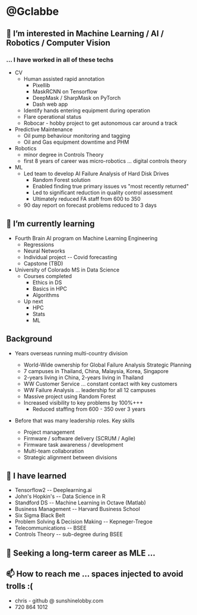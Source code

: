 # @Gclabbe

## 👀 I’m interested in Machine Learning / AI / Robotics / Computer Vision
### ... I have worked in all of these techs

* CV
    * Human assisted rapid annotation
      * Pixellib
      * MaskRCNN on Tensorflow
      * DeepMask / SharpMask on PyTorch
      * Dash web app
    * Identify hands entering equipment during operation
    * Flare operational status
    * Robocar - hobby project to get autonomous car around a track
* Predictive Maintenance
    * Oil pump behaviour monitoring and tagging
    * Oil and Gas equipment downtime and PHM
* Robotics
    * minor degree in Controls Theory
    * first 8 years of career was micro-robotics ... digital controls theory
* ML
    * Led team to develop AI Failure Analysis of Hard Disk Drives
        * Random Forest solution
        * Enabled finding true primary issues vs "most recently returned"
        * Led to significant reduction in quality control assessment
        * Ultimately reduced FA staff from 600 to 350
    * 90 day report on forecast problems reduced to 3 days

## 🌱 I’m currently learning

* Fourth Brain AI program on Machine Learning Engineering
    *  Regressions
    *  Neural Networks
    *  Individual project -- Covid forecasting
    *  Capstone (TBD)
* University of Colorado MS in Data Science
    * Courses completed
        * Ethics in DS
        * Basics in HPC
        * Algorithms
    * Up next
        * HPC
        * Stats
        * ML

## Background

* Years overseas running multi-country division
    * World-Wide ownership for Global Failure Analysis Strategic Planning
    * 7 campuses in Thailand, China, Malaysia, Korea, Singapore
    * 2-years living in China, 2-years living in Thailand
    * WW Customer Service ... constant contact with key customers
    * WW Failure Analysis ... leadership for all 12 campuses
    * Massive project using Random Forest
    * Increased visibility to key problems by 100%+++
        * Reduced staffing from 600 - 350 over 3 years
        
* Before that was many leadership roles.  Key skills
    * Project management
    * Firmware / software delivery (SCRUM / Agile)
    * Firmware task awareness / development
    * Multi-team collaboration
    * Strategic alignment between divisions

## 🌱 I have learned
* Tensorflow2 -- Deeplearning.ai
* John's Hopkin's -- Data Science in R
* Standford DS -- Machine Learning in Octave (Matlab)
* Business Management -- Harvard Business School
* Six Sigma Black Belt
* Problem Solving & Decision Making -- Kepneger-Tregoe
* Telecommunications -- BSEE
* Controls Theory -- sub-degree during BSEE

## 💞️ Seeking a long-term career as MLE ... 

## 📫 How to reach me ... spaces injected to avoid trolls :(
* chris - github @ sunshinelobby.com
* 720  864  1012 


